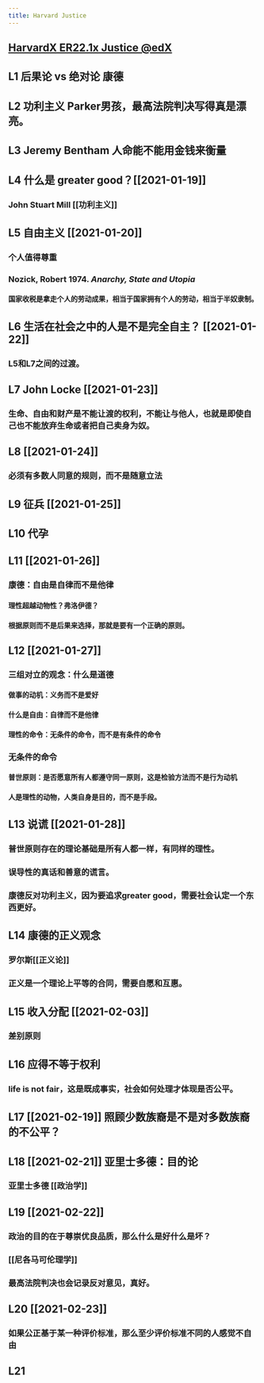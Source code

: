 ```yaml
---
title: Harvard Justice
---
```


## [HarvardX ER22.1x Justice @edX](https://courses.edx.org/courses/course-v1:HarvardX+ER22.1x+3T2020/course/)
## L1 后果论 vs 绝对论 康德
## L2 功利主义 Parker男孩，最高法院判决写得真是漂亮。
## L3 Jeremy Bentham 人命能不能用金钱来衡量
## L4 什么是 greater good？[[2021-01-19]]
### John Stuart Mill [[功利主义]]
## L5 自由主义 [[2021-01-20]]
### 个人值得尊重
### Nozick, Robert 1974. _Anarchy, State and Utopia_
#### 国家收税是拿走个人的劳动成果，相当于国家拥有个人的劳动，相当于半奴隶制。
## L6 生活在社会之中的人是不是完全自主？ [[2021-01-22]]
### L5和L7之间的过渡。
## L7 John Locke [[2021-01-23]]
### 生命、自由和财产是不能让渡的权利，不能让与他人，也就是即使自己也不能放弃生命或者把自己卖身为奴。
## L8 [[2021-01-24]]
### 必须有多数人同意的规则，而不是随意立法
## L9 征兵 [[2021-01-25]]
## L10 代孕
## L11 [[2021-01-26]]
### 康德：自由是自律而不是他律
#### 理性超越动物性？弗洛伊德？
#### 根据原则而不是后果来选择，那就是要有一个正确的原则。
## L12 [[2021-01-27]]
### 三组对立的观念：什么是道德
#### 做事的动机：义务而不是爱好
#### 什么是自由：自律而不是他律
#### 理性的命令：无条件的命令，而不是有条件的命令
### 无条件的命令
#### 普世原则：是否愿意所有人都遵守同一原则，这是检验方法而不是行为动机
#### 人是理性的动物，人类自身是目的，而不是手段。
## L13 说谎 [[2021-01-28]]
### 普世原则存在的理论基础是所有人都一样，有同样的理性。
### 误导性的真话和善意的谎言。
### 康德反对功利主义，因为要追求greater good，需要社会认定一个东西更好。
## L14 康德的正义观念
### 罗尔斯[[正义论]]
### 正义是一个理论上平等的合同，需要自愿和互惠。
## L15 收入分配 [[2021-02-03]]
### 差别原则
## L16 应得不等于权利
### life is not fair，这是既成事实，社会如何处理才体现是否公平。
## L17 [[2021-02-19]] 照顾少数族裔是不是对多数族裔的不公平？
## L18 [[2021-02-21]] 亚里士多德：目的论
### 亚里士多德 [[政治学]]
## L19 [[2021-02-22]]
### 政治的目的在于尊崇优良品质，那么什么是好什么是坏？
### [[尼各马可伦理学]]
### 最高法院判决也会记录反对意见，真好。
## L20 [[2021-02-23]]
### 如果公正基于某一种评价标准，那么至少评价标准不同的人感觉不自由
## L21
